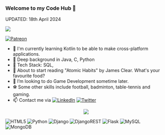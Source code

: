 ### Welcome to my Code Hub 💫
UPDATED: 18th April 2024

[![](https://visitcount.itsvg.in/api?id=chideraike&icon=2&color=11)](https://visitcount.itsvg.in)

[![Patreon](https://img.shields.io/badge/Patreon-F96854?style=for-the-badge&logo=patreon&logoColor=white)](https://patreon.com/chidera) 

- 🔭 I'm currently learning Kotlin to be able to make cross-platform applications.
- 🦾 Deep background in Java, C, Python
- 🌌 Tech Stack:  SQL, 
- 🌱 About to start reading "Atomic Habits" by James Clear. What's your favourite food?
- 👯 I’m looking to do Game Development sometime later. 
- ⚽️ Some other skills include football, badminton, table-tennis and gaming.
- 📫 Contact me via [![LinkedIn](https://img.shields.io/badge/LinkedIn-%230077B5.svg?logo=linkedin&logoColor=white)](https://linkedin.com/in/nelsonmadubuike) [![Twitter](https://img.shields.io/badge/Twitter-%231DA1F2.svg?logo=Twitter&logoColor=white)](https://twitter.com/kachi_xo) 

<div align="center">

![](https://quotes-github-readme.vercel.app/api?type=vetical&theme=radical)

</div>


![HTML5](https://img.shields.io/badge/html5-%23E34F26.svg?style=for-the-badge&logo=html5&logoColor=white)  ![Python](https://img.shields.io/badge/python-3670A0?style=for-the-badge&logo=python&logoColor=ffdd54)  ![Django](https://img.shields.io/badge/django-%23092E20.svg?style=for-the-badge&logo=django&logoColor=white) ![DjangoREST](https://img.shields.io/badge/DJANGO-REST-ff1709?style=for-the-badge&logo=django&logoColor=white&color=ff1709&labelColor=gray)  ![Flask](https://img.shields.io/badge/flask-%23000.svg?style=for-the-badge&logo=flask&logoColor=white) ![MySQL](https://img.shields.io/badge/mysql-%2300f.svg?style=for-the-badge&logo=mysql&logoColor=white) ![MongoDB](https://img.shields.io/badge/MongoDB-%234ea94b.svg?style=for-the-badge&logo=mongodb&logoColor=white)
  
